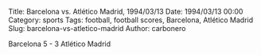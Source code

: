 Title: Barcelona vs. Atlético Madrid, 1994/03/13
Date: 1994/03/13 00:00
Category: sports
Tags: football, football scores, Barcelona, Atlético Madrid
Slug: barcelona-vs-atletico-madrid
Author: carbonero


Barcelona 5 - 3 Atlético Madrid
